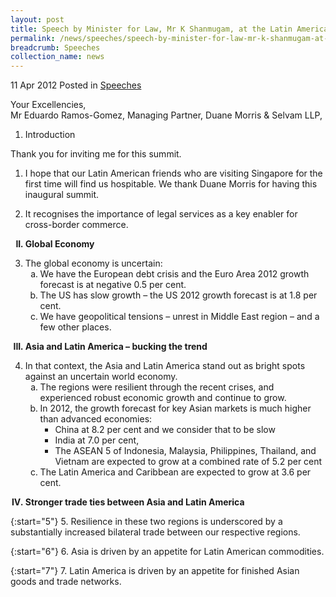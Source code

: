 ```yaml
---
layout: post
title: Speech by Minister for Law, Mr K Shanmugam, at the Latin American Investment Summit
permalink: /news/speeches/speech-by-minister-for-law-mr-k-shanmugam-at-the-latin-american-investment-summit
breadcrumb: Speeches
collection_name: news
---
```



11 Apr 2012 Posted in [Speeches](/news/speeches)


Your Excellencies,  
Mr Eduardo Ramos-Gomez, Managing Partner, Duane Morris & Selvam LLP,  


<ol style="list-style-type: upper-roman: font-weight:bold; ">
<li> Introduction</li>
</ol>

Thank you for inviting me for this summit. 

1. I hope that our Latin American friends who are visiting Singapore for the first time will find us hospitable. We thank Duane Morris for having this inaugural summit.  

2. It recognises the importance of legal services as a key enabler for cross-border commerce.

<ol style="list-style-type: upper-roman; font-weight:bold;" start="2">
<li> Global Economy</li>
</ol>


<ol start="3">
<li>The global economy is uncertain:

<ol style="list-style-type: lower-alpha">
<li>We have the European debt crisis and the Euro Area 2012 growth forecast is at negative 0.5 per cent.</li>
<li>The US has slow growth – the US 2012 growth forecast is at 1.8 per cent.</li>
<li> We have geopolitical tensions – unrest in Middle East region – and a few other places.</li>
</ol>

</li>
</ol>


<ol start="3" style="list-style-type:upper-roman; font-weight: bold;">
<li>Asia and Latin America – bucking the trend
</li>
</ol>

<ol start="4">
<li> In that context, the Asia and Latin America stand out as bright spots against an uncertain world economy.

<ol style="list-style-type: lower-alpha">
<li>The regions were resilient through the recent crises, and experienced robust economic growth and continue to grow.</li>
<li>In 2012, the growth forecast for key Asian markets is much higher than advanced economies:

<ul>
<li>  China at 8.2 per cent and we consider that to be slow</li>
<li>India at 7.0 per cent,</li>
<li>The ASEAN 5 of Indonesia, Malaysia, Philippines, Thailand, and Vietnam are expected to grow at a combined rate of  5.2 per cent</li>
</ul>

</li>
<li>The Latin America and Caribbean are expected to grow at 3.6 per cent.</li>
</ol>
</li>
</ol>


<ol start="4" style="list-style-type: upper-roman; font-weight:bold;">
<li>Stronger trade ties between Asia and Latin America</li>
</ol>

{:start="5"}
5. Resilience in these two regions is underscored by a substantially increased bilateral trade between our respective regions.

{:start="6"}
6. Asia is driven by an appetite for Latin American commodities.

{:start="7"}
7. Latin America is driven by an appetite for finished Asian goods and trade networks.
